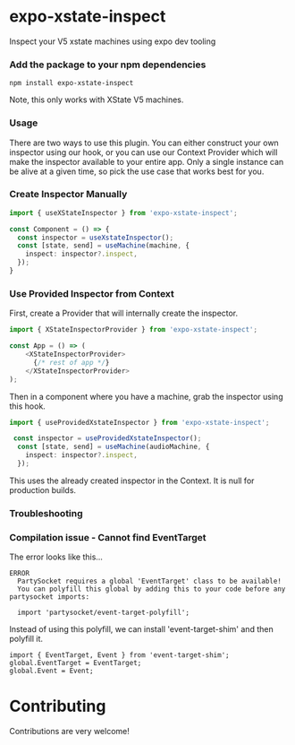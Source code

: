 # expo-xstate-inspect

Inspect your V5 xstate machines using expo dev tooling


### Add the package to your npm dependencies

```
npm install expo-xstate-inspect
```

Note, this only works with XState V5 machines.

### Usage
There are two ways to use this plugin. You can either construct your own inspector using our hook, or you can use our Context Provider which will make the inspector available to your entire app. Only a single instance can be alive at a given time, so pick the use case that works best for you. 

### Create Inspector Manually
```typescript
import { useXStateInspector } from 'expo-xstate-inspect';

const Component = () => {
  const inspector = useXstateInspector();
  const [state, send] = useMachine(machine, {
    inspect: inspector?.inspect,
  });
}

```

### Use Provided Inspector from Context

First, create a Provider that will internally create the inspector.
```typescript
import { XStateInspectorProvider } from 'expo-xstate-inspect';

const App = () => (
    <XStateInspectorProvider>
      {/* rest of app */}
    </XStateInspectorProvider>
);
```
Then in a component where you have a machine, grab the inspector using this hook.

```typescript
import { useProvidedXstateInspector } from 'expo-xstate-inspect';

 const inspector = useProvidedXstateInspector();
  const [state, send] = useMachine(audioMachine, {
    inspect: inspector?.inspect,
  });
```
This uses the already created inspector in the Context. It is null for production builds. 


### Troubleshooting

### Compilation issue - Cannot find EventTarget

The error looks like this...
```
ERROR  
  PartySocket requires a global 'EventTarget' class to be available!
  You can polyfill this global by adding this to your code before any partysocket imports: 
  
  import 'partysocket/event-target-polyfill';
```

Instead of using this polyfill, we can install  'event-target-shim' and then polyfill it.
```
import { EventTarget, Event } from 'event-target-shim';
global.EventTarget = EventTarget;
global.Event = Event;

```


# Contributing

Contributions are very welcome!
